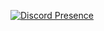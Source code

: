 [![Discord Presence](https://lanyard.cnrad.dev/api/801089753038061669)](https://discord.com/users/801089753038061669)
